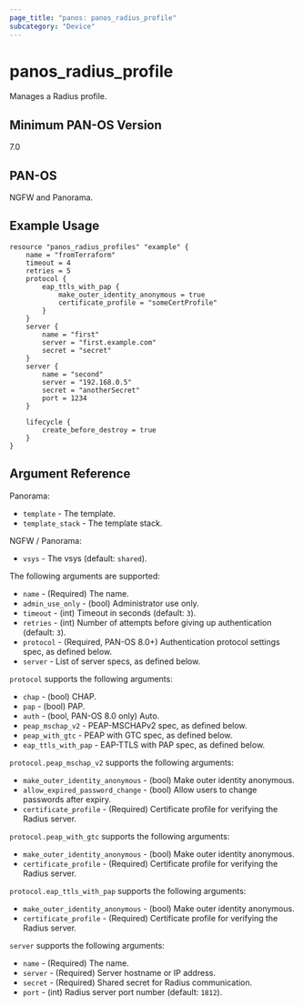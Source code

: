 ```yaml
---
page_title: "panos: panos_radius_profile"
subcategory: "Device"
---
```


# panos_radius_profile

Manages a Radius profile.


## Minimum PAN-OS Version

7.0


## PAN-OS

NGFW and Panorama.


## Example Usage

```hcl
resource "panos_radius_profiles" "example" {
    name = "fromTerraform"
    timeout = 4
    retries = 5
    protocol {
        eap_ttls_with_pap {
            make_outer_identity_anonymous = true
            certificate_profile = "someCertProfile"
        }
    }
    server {
        name = "first"
        server = "first.example.com"
        secret = "secret"
    }
    server {
        name = "second"
        server = "192.168.0.5"
        secret = "anotherSecret"
        port = 1234
    }

    lifecycle {
        create_before_destroy = true
    }
}
```


## Argument Reference

Panorama:

* `template` - The template.
* `template_stack` - The template stack.

NGFW / Panorama:

* `vsys` - The vsys (default: `shared`).

The following arguments are supported:

* `name` - (Required) The name.
* `admin_use_only` - (bool) Administrator use only.
* `timeout` - (int) Timeout in seconds (default: `3`).
* `retries` - (int) Number of attempts before giving up authentication (default: `3`).
* `protocol` - (Required, PAN-OS 8.0+) Authentication protocol settings spec, as defined below.
* `server` - List of server specs, as defined below.

`protocol` supports the following arguments:

* `chap` - (bool) CHAP.
* `pap` - (bool) PAP.
* `auth` - (bool, PAN-OS 8.0 only) Auto.
* `peap_mschap_v2` - PEAP-MSCHAPv2 spec, as defined below.
* `peap_with_gtc` - PEAP with GTC spec, as defined below.
* `eap_ttls_with_pap` - EAP-TTLS with PAP spec, as defined below.

`protocol.peap_mschap_v2` supports the following arguments:

* `make_outer_identity_anonymous` - (bool) Make outer identity anonymous.
* `allow_expired_password_change` - (bool) Allow users to change passwords after expiry.
* `certificate_profile` - (Required) Certificate profile for verifying the Radius server.

`protocol.peap_with_gtc` supports the following arguments:

* `make_outer_identity_anonymous` - (bool) Make outer identity anonymous.
* `certificate_profile` - (Required) Certificate profile for verifying the Radius server.

`protocol.eap_ttls_with_pap` supports the following arguments:

* `make_outer_identity_anonymous` - (bool) Make outer identity anonymous.
* `certificate_profile` - (Required) Certificate profile for verifying the Radius server.

`server` supports the following arguments:

* `name` - (Required) The name.
* `server` - (Required) Server hostname or IP address.
* `secret` - (Required) Shared secret for Radius communication.
* `port` - (int) Radius server port number (default: `1812`).
